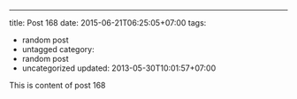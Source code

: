 ---
title: Post 168
date: 2015-06-21T06:25:05+07:00
tags:
  - random post
  - untagged
category:
  - random post
  - uncategorized
updated: 2013-05-30T10:01:57+07:00

This is content of post 168
